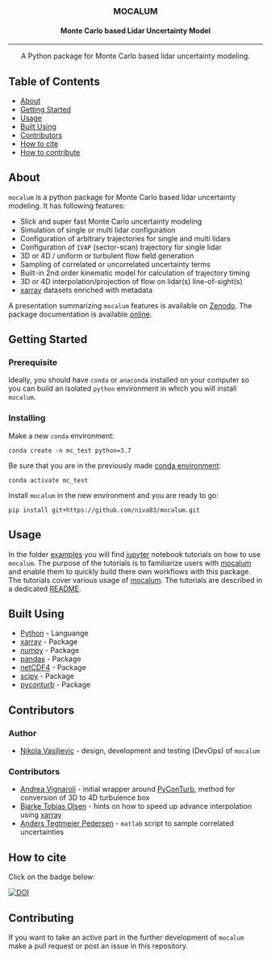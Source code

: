 <h3 align="center">MOCALUM</h3>
<h4 align="center">Monte Carlo based Lidar Uncertainty Model</h4>

---

<p align="center"> A Python package for Monte Carlo based lidar uncertainty modeling.
    <br>
</p>

## Table of Contents
- [About](#about)
- [Getting Started](#getting_started)
- [Usage](#usage)
- [Built Using](#built_using)
- [Contributors](#authors)
- [How to cite](#cite)
- [How to contribute](#contributing)

<!-- - [Acknowledgments](#acknowledgement) -->
<!-- - [TODO](../TODO.md) -->

## About <a name = "about"></a>
`mocalum` is a python package for Monte Carlo based lidar uncertainty modeling. It has following features:
 - Slick and super fast Monte Carlo uncertainty modeling
 - Simulation of single or multi lidar configuration
 - Configuration of arbitrary trajectories for single and multi lidars
 - Configuration of `IVAP` (sector-scan) trajectory for single lidar
 - 3D or 4D / uniform or turbulent flow field generation
 - Sampling of correlated or uncorrelated uncertainty terms
 - Built-in 2nd order kinematic model for calculation of trajectory timing
 - 3D or 4D interpolation/projection of flow on lidar(s) line-of-sight(s)
 - [xarray](http://xarray.pydata.org/en/stable/#) datasets enriched with metadata

A presentation summarizing `mocalum` features is available on [Zenodo](https://zenodo.org/record/3823878).
The package documentation is available [online](http://e-windlidar.windenergy.dtu.dk/reports/sd-dd-uncertainty/).

## Getting Started <a name = "getting_started"></a>

### Prerequisite <a name = "required"></a>
Ideally, you should have `conda` or `anaconda` installed on your computer so you can build an isolated `python` environment in which you will install `mocalum`.


### Installing
Make a new `conda` environment:
```
conda create -n mc_test python=3.7
```

Be sure that you are in the previously made [conda environment](#required):
```
conda activate mc_test
```

Install `mocalum` in the new environment and you are ready to go:
```
pip install git+https://github.com/niva83/mocalum.git
```

## Usage <a name="usage"></a>

In the folder [examples](./examples) you will find [jupyter](https://jupyter.org/) notebook tutorials on how to use `mocalum`. The purpose of the tutorials is to familiarize users with [mocalum](https://github.com/niva83/mocalum) and enable them to quickly build there own workflows with this package. The tutorials cover various usage of [mocalum](https://github.com/niva83/mocalum). The tutorials are described in a dedicated [README](./examples/README.md).

## Built Using <a name = "built_using"></a>
- [Python](https://www.python.org/) - Languange
- [xarray](http://xarray.pydata.org/en/stable/#) - Package
- [numpy](https://numpy.org/) - Package
- [pandas](https://pandas.pydata.org/) - Package
- [netCDF4](http://unidata.github.io/netcdf4-python/netCDF4/index.html) - Package
- [scipy](https://www.scipy.org/) - Package
- [pyconturb](https://gitlab.windenergy.dtu.dk/pyconturb/pyconturb) - Package


## Contributors <a name = "authors"></a>

### Author
- [Nikola Vasiljevic](https://orbit.dtu.dk/en/persons/nikola-vasiljevic) - design, development and testing (DevOps) of `mocalum`

### Contributors
- [Andrea Vignaroli](https://orbit.dtu.dk/en/persons/andrea-vignaroli) - initial wrapper around [PyConTurb](https://gitlab.windenergy.dtu.dk/pyconturb/pyconturb), method for conversion of 3D to 4D turbulence box
- [Bjarke Tobias Olsen](https://orbit.dtu.dk/en/persons/bjarke-tobias-olsen) - hints on how to speed up advance interpolation using [xarray](http://xarray.pydata.org/en/stable/interpolation.html#advanced-interpolation)
- [Anders Tegtmeier Pedersen](https://orbit.dtu.dk/en/persons/anders-tegtmeier-pedersen) - `matlab` script to sample correlated uncertainties

## How to cite <a name = "cite"></a>

Click on the badge below:

[![DOI](https://zenodo.org/badge/262975742.svg)](https://zenodo.org/badge/latestdoi/262975742)


## Contributing <a name = "contributing"></a>
If you want to take an active part in the further development of `mocalum` make a pull request or post an issue in this repository.

